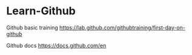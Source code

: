 # Learn-Github

Github basic training https://lab.github.com/githubtraining/first-day-on-github

Github docs
https://docs.github.com/en
